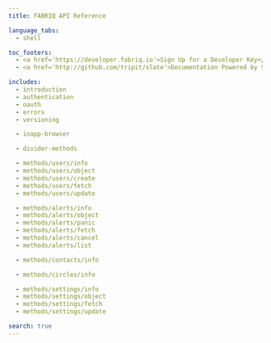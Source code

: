 ```yaml
---
title: FABRIQ API Reference

language_tabs:
  - shell

toc_footers:
  - <a href='https://developer.fabriq.io'>Sign Up for a Developer Key</a>
  - <a href='http://github.com/tripit/slate'>Documentation Powered by Slate</a>

includes:
  - introduction
  - authentication
  - oauth
  - errors
  - versioning

  - inapp-browser

  - divider-methods

  - methods/users/info
  - methods/users/object
  - methods/users/create
  - methods/users/fetch
  - methods/users/update

  - methods/alerts/info
  - methods/alerts/object
  - methods/alerts/panic
  - methods/alerts/fetch
  - methods/alerts/cancel
  - methods/alerts/list

  - methods/contacts/info

  - methods/circles/info

  - methods/settings/info
  - methods/settings/object
  - methods/settings/fetch
  - methods/settings/update

search: true
---
```

